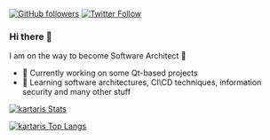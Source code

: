 [![GitHub followers](https://img.shields.io/github/followers/kartaris?label=GitHub&style=for-the-badge)](https://github.com/kartaris)
[![Twitter Follow](https://img.shields.io/twitter/follow/kartaris?label=Twitter&style=for-the-badge)](https://twitter.com/kartaris)  

### Hi there 👋

I am on the way to become Software Architect 🚀
- 🔭 Currently working on some Qt-based projects
- 🌱 Learning software architectures, CI\CD techniques, information security and many other stuff

<!--
**kartaris/kartaris** is a ✨ _special_ ✨ repository because its `README.md` (this file) appears on your GitHub profile.

Here are some ideas to get you started:

- 🔭 I’m currently working on ...
- 🌱 I’m currently learning ...
- 👯 I’m looking to collaborate on ...
- 🤔 I’m looking for help with ...
- 💬 Ask me about ...
- 📫 How to reach me: ...
- 😄 Pronouns: ...
- ⚡ Fun fact: ...
-->

[![kartaris Stats](https://5a5c0de3.getflow.tech/api?username=kartaris&count_private=true&theme=tokyonight&show_icons=true&include_all_commits=true)](https://github.com/kartaris)

[![kartaris Top Langs](https:/5a5c0de3.getflow.tech/api/top-langs/?username=kartaris&count_private=true&theme=tokyonight&show_icons=true&include_all_commits=true&layout=compact)](https://github.com/kartaris)


